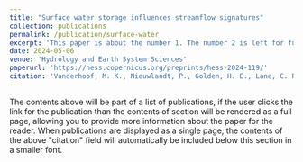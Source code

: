 ```yaml
---
title: "Surface water storage influences streamflow signatures"
collection: publications
permalink: /publication/surface-water
excerpt: 'This paper is about the number 1. The number 2 is left for future work.'
date: 2024-05-06
venue: 'Hydrology and Earth System Sciences'
paperurl: 'https://hess.copernicus.org/preprints/hess-2024-119/'
citation: 'Vanderhoof, M. K., Nieuwlandt, P., Golden, H. E., Lane, C. R., Christensen, J. R., Keenan, W., and Dolan, W.: Surface water storage influences streamflow signatures, Hydrol. Earth Syst. Sci. Discuss., https://doi.org/10.5194/hess-2024-119, in review, 2024.'
---
```


The contents above will be part of a list of publications, if the user clicks the link for the publication than the contents of section will be rendered as a full page, allowing you to provide more information about the paper for the reader. When publications are displayed as a single page, the contents of the above "citation" field will automatically be included below this section in a smaller font.
